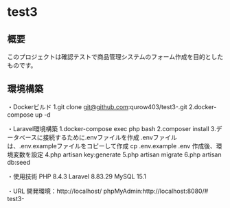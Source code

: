 # test3

## 概要
このプロジェクトは確認テストで商品管理システムのフォーム作成を目的としたものです。


## 環境構築
・Dockerビルド
1.git clone git@github.com:qurow403/test3-.git
2.docker-compose up -d

・Laravel環境構築
1.docker-compose exec php bash
2.composer install
3.データベースに接続するために.envファイルを作成
  .envファイルは、.env.exampleファイルをコピーして作成
  cp .env.example .env
  作成後、環境変数を設定
4.php artisan key:generate
5.php artisan migrate
6.php artisan db:seed

・使用技術
PHP 8.4.3
Laravel 8.83.29
MySQL 15.1

・URL
開発環境：http://localhost/
phpMyAdmin:http://localhost:8080/# test3-
